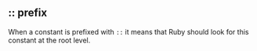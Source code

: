## :: prefix

When a constant is prefixed with `::` it means that Ruby should look for this constant at the root level.